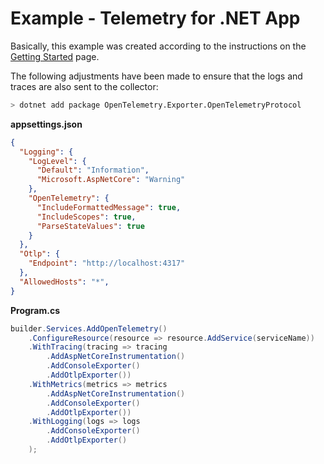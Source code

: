 # Example - Telemetry for .NET App

Basically, this example was created according to the instructions on the [Getting Started](https://opentelemetry.io/docs/languages/net/getting-started/) page.

The following adjustments have been made to ensure that the logs and traces are also sent to the collector:

```sh
> dotnet add package OpenTelemetry.Exporter.OpenTelemetryProtocol
```

**appsettings.json**

```json
{
  "Logging": {
    "LogLevel": {
      "Default": "Information",
      "Microsoft.AspNetCore": "Warning"
    },
    "OpenTelemetry": {
      "IncludeFormattedMessage": true,
      "IncludeScopes": true,
      "ParseStateValues": true
    }
  },
  "Otlp": {
    "Endpoint": "http://localhost:4317"
  },
  "AllowedHosts": "*",
}
```

**Program.cs**

```csharp
builder.Services.AddOpenTelemetry()
    .ConfigureResource(resource => resource.AddService(serviceName))
    .WithTracing(tracing => tracing
        .AddAspNetCoreInstrumentation()
        .AddConsoleExporter()
        .AddOtlpExporter())
    .WithMetrics(metrics => metrics
        .AddAspNetCoreInstrumentation()
        .AddConsoleExporter()
        .AddOtlpExporter())
    .WithLogging(logs => logs
        .AddConsoleExporter()
        .AddOtlpExporter()
    );
```
